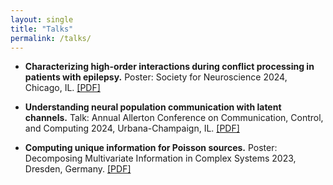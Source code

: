 ```yaml
---
layout: single
title: "Talks"
permalink: /talks/
---
```


<link rel="stylesheet" href="/assets/css/badges.css">


- **Characterizing high-order interactions during conflict processing in patients with epilepsy.**  Poster: Society for Neuroscience 2024, Chicago, IL. [[PDF]](../files/SfN24_HOI.pdf)

- **Understanding neural population communication with latent channels.** Talk: Annual Allerton Conference on Communication, Control, and Computing 2024, Urbana-Champaign, IL. [[PDF]](../files/allerton24_slides.pdf)

- **Computing unique information for Poisson sources.** Poster: Decomposing Multivariate Information in Complex Systems 2023, Dresden, Germany. [[PDF]](../files/demics23.pdf)

